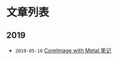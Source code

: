 # 文章列表


## 2019

- `2019-05-10` [CoreImage with Metal 笔记](https://albertgh.github.io/blog/posts/20190510_coreimage_notes/)

